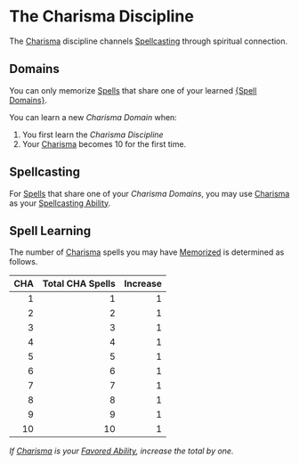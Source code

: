 # The Charisma Discipline

The [Charisma](../../../Player%20Characters/The%20Ability%20Scores/Charisma.md) discipline channels [Spellcasting](../Spellcasting.md) through spiritual connection.

## Domains

You can only memorize [Spells](../../Spells.md) that share one of your learned [{Spell Domains}](../../Spells/Spell%20Domains/{Spell%20Domains}.md).

You can learn a new *Charisma Domain* when:

1. You first learn the *Charisma Discipline*
2. Your [Charisma](../../../Player%20Characters/The%20Ability%20Scores/Charisma.md) becomes 10 for the first time.

## Spellcasting

For [Spells](../../Spells.md) that share one of your *Charisma Domains*, you may use [Charisma](../../../Player%20Characters/The%20Ability%20Scores/Charisma.md) as your [Spellcasting Ability](../Spellcasting%20Ability.md).

## Spell Learning

The number of [Charisma](../../../Player%20Characters/The%20Ability%20Scores/Charisma.md) spells you may have [Memorized](../Spell%20Learning/Spell%20Memorization.md) is determined as follows.

| CHA | Total CHA Spells | Increase |
| --: | ---------------: | -------: |
|   1 |                1 |        1 |
|   2 |                2 |        1 |
|   3 |                3 |        1 |
|   4 |                4 |        1 |
|   5 |                5 |        1 |
|   6 |                6 |        1 |
|   7 |                7 |        1 |
|   8 |                8 |        1 |
|   9 |                9 |        1 |
|  10 |               10 |        1 |

*If [Charisma](../../../Player%20Characters/The%20Ability%20Scores/Charisma.md) is your [Favored Ability](../../../Player%20Characters/Backgrounds/Favored%20Ability.md), increase the total by one.*
